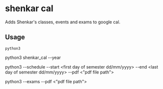 # shenkar cal
 
Adds Shenkar's  classes, events and exams to google cal.

## Usage
`python3`

python3 shenkar_cal --year

python3 --schedule --start <first day of semester dd/mm/yyyy> --end <last day of semester dd/mm/yyyy> --pdf <"pdf file path"> 
 
python3 --exams  --pdf <"pdf file path"> 
